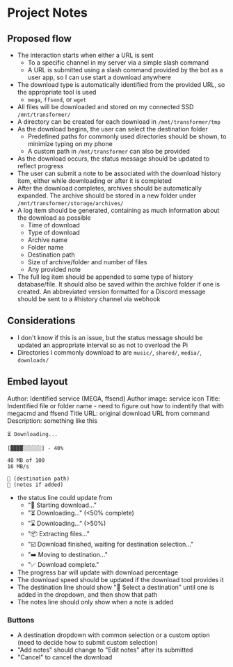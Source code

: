# Project Notes

## Proposed flow
- The interaction starts when either a URL is sent
    - To a specific channel in my server via a simple slash command
    - A URL is submitted using a slash command provided by the bot as a user app, so I can use start a download anywhere
- The download type is automatically identified from the provided URL, so the appropriate tool is used
    - `mega`, `ffsend`, or `wget`
- All files will be downloaded and stored on my connected SSD `/mnt/transformer/`
- A directory can be created for each download in `/mnt/transformer/tmp`
- As the download begins, the user can select the destination folder
    - Predefined paths for commonly used directories should be shown, to minimize typing on my phone
    - A custom path in `/mnt/transformer` can also be provided
- As the download occurs, the status message should be updated to reflect progress
- The user can submit a note to be associated with the download history item, either while downloading or after it is completed
- After the download completes, archives should be automatically expanded. The archive should be stored in a new folder under `/mnt/transformer/storage/archives/`
- A log item should be generated, containing as much information about the download as possible
    - Time of download
    - Type of download
    - Archive name
    - Folder name
    - Destination path
    - Size of archive/folder and number of files
    - Any provided note
- The full log item should be appended to some type of history database/file. It should also be saved within the archive folder if one is created. An abbreviated version formatted for a Discord message should be sent to a #history channel via webhook

## Considerations

- I don't know if this is an issue, but the status message should be updated an appropriate interval so as not to overload the Pi
- Directories I commonly download to are `music/`, `shared/`, `media/`, `downloads/`

## Embed layout

Author: Identified service (MEGA, ffsend)
Author image: service icon
Title: Indentified file or folder name
    - need to figure out how to indentify that with megacmd and ffsend
Title URL: original download URL from command
Description: something like this

    ⏳ Downloading...

    [▓▓▓▓░░░░░░] - 40%

    40 MB of 100
    16 MB/s

    📁 (destination path)
    📒 (notes if added)

- the status line could update from
    - "🔎 Starting download..."
    - "⏳ Downloading..." (<50% complete)
    - "⌛ Downloading..." (>50%)
    - "📦 Extracting files..."
    - "☑️ Download finished, waiting for destination selection..."
    - "➡️ Moving to destination..."
    - "✅ Download complete."
- The progress bar will update with download percentage
- The download speed should be updated if the download tool provides it
- The destination line should show "📁 Select a destination" until one is added in the dropdown, and then show that path
- The notes line should only show when a note is added

### Buttons

- A destination dropdown with common selection or a custom option (need to decide how to submit custom selection)
- "Add notes" should change to "Edit notes" after its submitted
- "Cancel" to cancel the download


